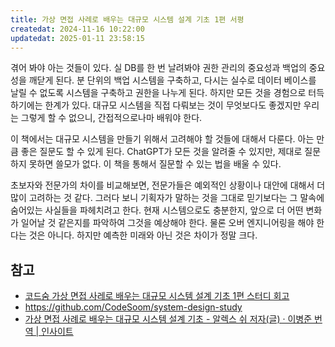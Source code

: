 ```yaml
---
title: 가상 면접 사례로 배우는 대규모 시스템 설계 기초 1편 서평
createdat: 2024-11-16 10:22:00
updatedat: 2025-01-11 23:58:15
---
```


겪어 봐야 아는 것들이 있다. 실 DB를 한 번 날려봐야 권한 관리의 중요성과 백업의
중요성을 깨닫게 된다. 분 단위의 백업 시스템을 구축하고, 다시는 실수로 데이터
베이스를 날릴 수 없도록 시스템을 구축하고 권한을 나누게 된다. 하지만 모든 것을 경험으로 터득하기에는 한계가 있다. 대규모 시스템을 직접
다뤄보는 것이 무엇보다도 좋겠지만 우리는 그렇게 할 수 없으니, 간접적으로나마
배워야 한다.  

이 책에서는 대규모 시스템을 만들기 위해서 고려해야 할 것들에 대해서 다룬다. 아는
만큼 좋은 질문도 할 수 있게 된다. ChatGPT가 모든 것을 알려줄 수 있지만, 제대로
질문하지 못하면 쓸모가 없다. 이 책을 통해서 질문할 수 있는 법을 배울 수 있다.  

초보자와 전문가의 차이를 비교해보면, 전문가들은 예외적인 상황이나 대안에 대해서
더 많이 고려하는 것 같다. 그러다 보니 기획자가 말하는 것을 그대로 믿기보다는 그
말속에 숨어있는 사실들을 파헤치려고 한다. 현재 시스템으로도 충분한지, 앞으로 더
어떤 변화가 일어날 것 같은지를 파악하여 그것을 예상해야 한다. 물론 오버
엔지니어링을 해야 한다는 것은 아니다. 하지만 예측한 미래와 아닌 것은 차이가 정말
크다.

## 참고

- [코드숨 가상 면접 사레로 배우는 대규모 시스템 설계 기초 1편 스터디 회고](https://hannut91.github.io/retrospective/codesoom/system-design-interview)
- <https://github.com/CodeSoom/system-design-study>
- [가상 면접 사례로 배우는 대규모 시스템 설계 기초 - 알렉스 쉬 저자(글) · 이병준 번역 \| 인사이트](https://product.kyobobook.co.kr/detail/S000001033116)
